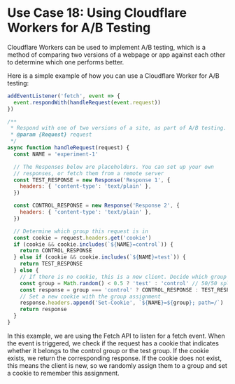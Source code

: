 # Use Case 18: Using Cloudflare Workers for A/B Testing

Cloudflare Workers can be used to implement A/B testing, which is a method of comparing two versions of a webpage or app against each other to determine which one performs better.

Here is a simple example of how you can use a Cloudflare Worker for A/B testing:

```javascript
addEventListener('fetch', event => {
  event.respondWith(handleRequest(event.request))
})

/**
 * Respond with one of two versions of a site, as part of A/B testing.
 * @param {Request} request
 */
async function handleRequest(request) {
  const NAME = 'experiment-1'

  // The Responses below are placeholders. You can set up your own
  // responses, or fetch them from a remote server
  const TEST_RESPONSE = new Response('Response 1', {
    headers: { 'content-type': 'text/plain' },
  })

  const CONTROL_RESPONSE = new Response('Response 2', {
    headers: { 'content-type': 'text/plain' },
  })

  // Determine which group this request is in
  const cookie = request.headers.get('cookie')
  if (cookie && cookie.includes(`${NAME}=control`)) {
    return CONTROL_RESPONSE
  } else if (cookie && cookie.includes(`${NAME}=test`)) {
    return TEST_RESPONSE
  } else {
    // If there is no cookie, this is a new client. Decide which group they should be in
    const group = Math.random() < 0.5 ? 'test' : 'control' // 50/50 split
    const response = group === 'control' ? CONTROL_RESPONSE : TEST_RESPONSE
    // Set a new cookie with the group assignment
    response.headers.append('Set-Cookie', `${NAME}=${group}; path=/`)
    return response
  }
}
```

In this example, we are using the Fetch API to listen for a fetch event. When the event is triggered, we check if the request has a cookie that indicates whether it belongs to the control group or the test group. If the cookie exists, we return the corresponding response. If the cookie does not exist, this means the client is new, so we randomly assign them to a group and set a cookie to remember this assignment.